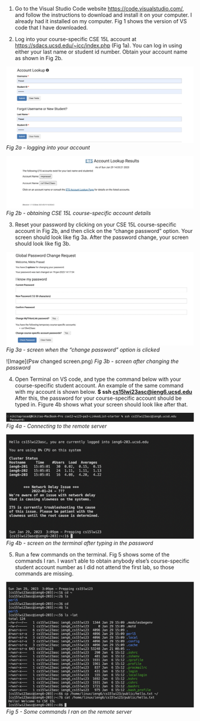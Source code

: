 1. Go to the Visual Studio Code website https://code.visualstudio.com/, and follow the instructions to download and install it on your computer. I already had it installed on my computer. Fig 1 shows the version of VS code that I have downloaded. 


3. Log into your course-specific CSE 15L account at https://sdacs.ucsd.edu/~icc/index.php (Fig 1a). You can log in using either your last name or student id number. Obtain your account name as shown in Fig 2b.

![Image](Logging_in.png)
*Fig 2a - logging into your account*

![Image](Account_look_up.png)
*Fig 2b - obtaining CSE 15L course-specific account details*

3. Reset your password by clicking on your CSE 15L course-specific account in Fig 2b, and then click on the “change password” option. Your screen should look like fig 3a. After the password change, your screen should look like fig 3b. 

![Image](Change_psw_screen.png)
*Fig 3a - screen when the “change password” option is clicked*

![Image](Psw changed screen.png)
*Fig 3b - screen after changing the password* 

4. Open Terminal on VS code, and type the command below with your course-specific student account. An example of the same command with my account is shown below. 
**$ ssh cs15lwi23asc@ieng6.ucsd.edu**
After this, the password for your course-specific account should be typed in. Figure 4b shows what your screen should look like after that.

![Image](username_psw.png)
*Fig 4a - Connecting to the remote server*

![Image](server_running.png)
*Fig 4b - screen on the terminal after typing in the password*
 
 5. Run a few commands on the terminal. Fig 5 shows some of the commands I ran. I wasn’t able to obtain anybody else’s course-specific student account number as I did not attend the first lab, so those commands are missing. 

![Image](terminal_commands.png)
*Fig 5 - Some commands I ran on the remote server*


